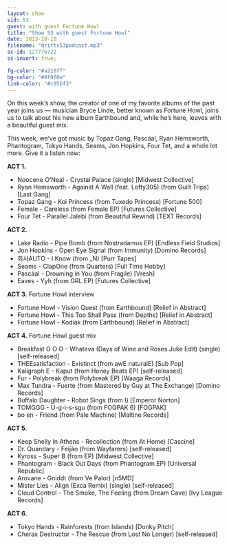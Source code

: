 ```yaml
---
layout: show
sid: 53
guest: with guest Fortune Howl
title: "Show 53 with guest Fortune Howl"
date: 2013-10-18
filename: "drifts53podcast.mp3"
sc-id: 127776722
sc-invert: true;

fg-color: "#a210ff"
bg-color: "#0f0f0e"
link-color: "#c05bf3"
---
```


On this week’s show, the creator of one of my favorite albums of the past year joins us — musician Bryce Linde, better known as Fortune Howl, joins us to talk about his new album Earthbound and, while he’s here, leaves with a beautiful guest mix.

This week, we’ve got music by Topaz Gang, Pascäal, Ryan Hemsworth, Phantogram, Tokyo Hands, Seams, Jon Hopkins, Four Tet, and a whole lot more. Give it a listen now:

**ACT 1.**

* Noocene O’Neal - Crystal Palace (single) [Midwest Collective]
* Ryan Hemsworth - Against A Wall (feat. Lofty305) (from Guilt Trips) [Last Gang]
* Topaz Gang - Koi Princess (from Tuxedo Princess) [Fortune 500]
* Female - Careless (from Female EP) [Futures Collective]
* Four Tet - Parallel Jalebi (from Beautiful Rewind) [TEXT Records]

**ACT 2.**

* Lake Radio - Pipe Bomb (from Nostradamus EP) [Endless Field Studios]
* Jon Hopkins - Open Eye Signal (from Immunity) [Domino Records]
* 회사AUTO - I Know (from _N) [Purr Tapes]
* Seams - ClapOne (from Quarters) [Full Time Hobby]
* Pascäal - Drowning in You (from Fragile) [Vresh]
* Eaves - Yyh (from GRL EP) [Futures Collective]

**ACT 3.** Fortune Howl interview

* Fortune Howl - Vision Quest (from Earthbound) [Relief in Abstract]
* Fortune Howl - This Too Shall Pass (from Depths) [Relief in Abstract]
* Fortune Howl - Kodiak (from Earthbound) [Relief in Abstract]

**ACT 4.** Fortune Howl guest mix

* Breakfast O O O - Whateva (Days of Wine and Roses Juke Edit) (single) [self-released]
* THEEsatisfaction - Existinct (from awE naturalE) [Sub Pop]
* Kaligraph E - Kaput (from Honey Beats EP) [self-released]
* Fur - Polybreak (from Polybreak EP) [Waaga Records]
* Max Tundra - Fuerte (from Mastered by Guy at The Exchange) [Domino Records]
* Buffalo Daughter - Robot Sings (from I) [Emperor Norton]
* TOMGGG - U-g-i-s-sgu (from FOGPAK 6) [FOGPAK]
* bo en - Friend (from Pale Machine) [Maltine Records]

**ACT 5.**

* Keep Shelly In Athens - Recollection (from At Home) [Cascine]
* Dr. Quandary - Feijão (from Wayfarers) [self-released]
* Kyross - Super B (from EP) [Midwest Collective]
* Phantogram - Black Out Days (from Phantogram EP) [Universal Republic]
* Arovane - Gniddt (from Ve Palor) [n5MD]
* Mister Lies - Align (Exca Remix) (single) [self-released]
* Cloud Control - The Smoke, The Feeling (from Dream Cave) [Ivy League Records]

**ACT 6.**

* Tokyo Hands - Rainforests (from Islands) [Donky Pitch]
* Cherax Destructor - The Rescue (from Lost No Longer) [self-released]
